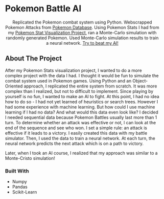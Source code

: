 # Pokemon Battle AI

  <p align="center">
  Replicated the Pokemon combat system using Python. Webscrapped Pokemon Attacks from <a target="_blank" href="https://pokemondb.net/">Pokemon Database</a>.
  Using Pokemon Stats I had from my <a target="_blank" href="https://github.com/MKB-1/pokemon_viz">Pokemon Stat Visualization Project</a>, ran a Monte-Carlo simulation with randomly generated Pokemon. Used Monte-Carlo simulation results to train a neural network. <a target="_blank" href="">Try to beat my AI!</a> 
  </p>
</div>




<!-- ABOUT THE PROJECT -->
## About The Project
After my Pokemon Stats visualization project, I wanted to do a more complex project with the data I had. I thought it would be fun to simulate the combat system used in Pokemon games. Using Python and an Object-Oriented approach, I replicated the entire system from scratch. It was more complex than I realized, but not to difficult to implement. Since playing by yourself is no fun, I wanted to make an AI to fight. At this point, I had no idea how to do so - I had not yet learned of heuristics or search trees. However I had some experience with machine learning. But how could I use machine learning if I had no data? And what would this data even look like?
I decided I needed sequential data because Pokemon Battles usually last more than 1 turn.
To determine whether an attack was effective or not, I can look at the end of the sequence and see who won. I set a simple rule: an attack is effective if it leads to a victory.
I easily created this data with my battle simulator. Then, I used the data to train a neural network. At each turn, the neural network predicts the next attack which is on a path to victory.

Later, when I took an AI course, I realized that my approach was similar to a Monte-Cristo simulation!


### Built With

* Numpy
* Pandas
* Scikit-Learn
